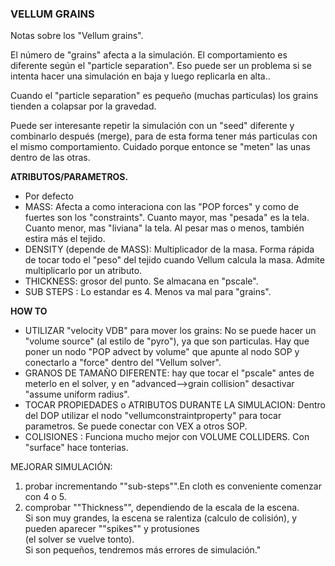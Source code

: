 ### VELLUM GRAINS  

Notas sobre los "Vellum grains".  

El número de "grains" afecta a la simulación. El comportamiento es diferente según el "particle separation". Eso puede ser un problema si se intenta hacer una simulación en baja y luego replicarla en alta..   

Cuando el "particle separation" es pequeño (muchas particulas) los grains tienden a colapsar por la gravedad.

Puede ser interesante repetir la simulación con un "seed" diferente y combinarlo después (merge), para de esta forma tener más particulas con el mismo comportamiento. Cuidado porque entonce se "meten" las unas dentro de las otras.

**ATRIBUTOS/PARAMETROS.**   
- Por defecto 
- MASS: Afecta a como interaciona con las "POP forces" y como de fuertes son los "constraints". Cuanto mayor, mas "pesada" es la tela. Cuanto menor, mas "liviana" la tela. Al pesar mas o menos, también estira más el tejido.   
- DENSITY (depende de MASS): Multiplicador de la masa. Forma rápida de tocar todo el "peso" del tejido cuando Vellum calcula la masa. Admite multiplicarlo por un atributo.   
- THICKNESS: grosor del punto. Se almacana en "pscale".   
- SUB STEPS : Lo estandar es 4. Menos va mal para "grains".   

**HOW TO**   

- UTILIZAR "velocity VDB" para mover los grains: No se puede hacer un "volume source" (al estilo de "pyro"), ya que son particulas. Hay que poner un nodo "POP advect by volume" que apunte al nodo SOP y conectarlo a "force" dentro del "Vellum solver".      
- GRANOS DE TAMAÑO DIFERENTE: hay que tocar el "pscale" antes de meterlo en el solver, y en "advanced-->grain collision" desactivar "assume uniform radius".
- TOCAR PROPIEDADES o ATRIBUTOS DURANTE LA SIMULACION: Dentro del DOP utilizar el nodo "vellumconstraintproperty" para tocar parametros. Se puede conectar con VEX a otros SOP.
- COLISIONES : Funciona mucho mejor con VOLUME COLLIDERS.  Con "surface" hace tonterias.   

MEJORAR SIMULACIÓN:   
  1) probar incrementando ""sub-steps"".En cloth es conveniente comenzar con 4 o 5.   
  2) comprobar ""Thickness"", dependiendo de la escala de la escena.   
     Si son muy grandes, la escena se ralentiza (calculo de colisión), y pueden aparecer ""spikes"" y protusiones   
     (el solver se vuelve tonto).   
     Si son pequeños, tendremos más errores de simulación."   
